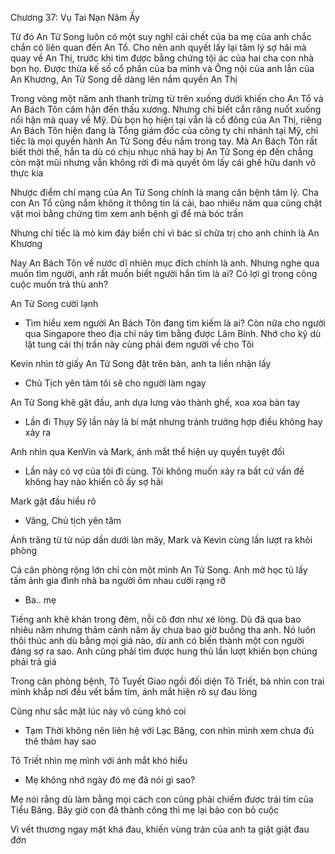 




Chương 37: Vụ Tai Nạn Năm Ấy

Từ đó An Tử Song luôn có một suy nghĩ cái chết của ba mẹ của anh chắc chắn có liên quan đến An Tổ. Cho nên anh quyết lấy lại tâm lý sợ hãi mà quay về An Thị, trước khi tìm được bằng chứng tội ác của hai cha con nhà bọn họ. Được thừa kế số cổ phần của ba mình và Ông nội của anh lẫn của An Khương, An Tử Song dễ dàng lên nắm quyền An Thị

Trong vòng một năm anh thanh trừng từ trên xuống dưới khiến cho An Tổ và An Bách Tôn căm hận đến thấu xương. Nhưng chỉ biết cắn răng nuốt xuống nổi hận mà quay về Mỹ. Dù bọn họ hiện tại vẫn là cổ đông của An Thị, riêng An Bách Tôn hiện đang là Tổng giám đốc của công ty chi nhánh tại Mỹ, chỉ tiếc là mọi quyền hành An Tử Song đều nắm trong tay. Mà An Bách Tôn rất biết thời thế, hắn ta dù có chịu nhục nhã hay bị An Tử Song ép đến chẳng còn mặt mũi nhưng vẫn không rời đi mà quyết ôm lấy cái ghế hữu danh vô thực kia

Nhược điểm chí mạng của An Tử Song chính là mang căn bệnh tâm lý. Cha con An Tổ cũng nắm không ít thông tin lá cải, bao nhiêu năm qua cũng chật vật moi bằng chứng tìm xem anh bệnh gì để mà bóc trần

Nhưng chỉ tiếc là mò kim đáy biển chỉ vì bác sĩ chữa trị cho anh chính là An Khương

Nay An Bách Tôn về nước dĩ nhiên mục đích chính là anh. Nhưng nghe qua muốn tìm người, anh rất muốn biết người hắn tìm là ai? Có lợi gì trong công cuộc muốn trả thù anh?

An Tử Song cười lạnh


- Tìm hiểu xem người An Bách Tôn đang tìm kiếm là ai? Còn nữa cho người qua Singapore theo địa chỉ này tìm bằng được Lâm Bính. Nhớ cho kỹ dù lật tung cái thị trấn này cùng phải đem người về cho Tôi

Kevin nhìn tờ giấy An Tử Song đặt trên bàn, anh ta liền nhận lấy

- Chủ Tịch yên tâm tôi sẽ cho người làm ngay

An Tử Song khẽ gật đầu, anh dựa lưng vào thành ghế, xoa xoa bàn tay

- Lần đi Thụy Sỹ lần này là bí mật nhưng tránh trường hợp điều không hay xảy ra

Anh nhìn qua KenVin và Mark, ánh mắt thể hiện uy quyền tuyệt đối

- Lần này có vợ của tôi đi cùng. Tôi không muốn xảy ra bất cứ vấn đề không hay nào khiến cô ấy sợ hãi

Mark gật đầu hiểu rõ


- Vâng, Chủ tịch yên tâm

Ánh trăng từ từ núp dần dưới làn mây, Mark và Kevin cùng lần lượt ra khỏi phòng

Cả căn phòng rộng lớn chỉ còn một mình An Tử Song. Anh mở học tủ lấy tấm ảnh gia đình nhà ba người ôm nhau cười rạng rỡ

- Ba.. mẹ

Tiếng anh khẽ khàn trong đêm, nỗi cô đơn như xé lòng. Dù đã qua bao nhiêu năm nhưng thảm cảnh năm ấy chưa bao giờ buông tha anh. Nó luôn thôi thúc anh dù bằng mọi giá nào, dù anh có biến thành một con người đáng sợ ra sao. Anh cũng phải tìm được hung thủ lần lượt khiến bọn chúng phải trả giá



Trong căn phòng bệnh, Tô Tuyết Giao ngồi đối diện Tô Triết, bà nhìn con trai mình khắp nơi đều vết bầm tím, ánh mắt hiện rõ sự đau lòng

Cũng như sắc mặt lúc này vô cùng khó coi

- Tạm Thời không nên liên hệ với Lạc Băng, con nhìn mình xem chưa đủ thê thảm hay sao

Tô Triết nhìn mẹ mình với ánh mắt khó hiểu

- Mẹ không nhớ ngày đó mẹ đã nói gì sao?

Mẹ nói rằng dù làm bằng mọi cách con cũng phải chiếm được trái tim của Tiểu Băng. Bây giờ con đã thành công thì mẹ lại bảo con bỏ cuộc

Vì vết thương ngay mặt khá đau, khiến vùng trán của anh ta giật giật đau đớn




